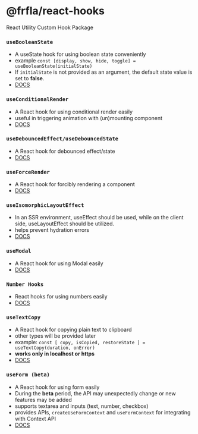 # @frfla/react-hooks

React Utility Custom Hook Package

### `useBooleanState`

- A useState hook for using boolean state conveniently
- example `const [display, show, hide, toggle] = useBooleanState(initialState)`
- If `initialState` is not provided as an argument, the default state value is set to **false**.
- [DOCS](https://frfla.github.io/react-hooks/use-boolean-state)

### `useConditionalRender`

- A React hook for using conditional render easily
- useful in triggering animation with (un)mounting component
- [DOCS](https://frfla.github.io/react-hooks/use-conditional-render)

### `useDebouncedEffect/useDebouncedState`

- A React hook for debounced effect/state
- [DOCS](https://frfla.github.io/react-hooks/use-debounced)

### `useForceRender`

- A React hook for forcibly rendering a component
- [DOCS](https://frfla.github.io/react-hooks/use-force-render)

### `useIsomorphicLayoutEffect`

- In an SSR environment, useEffect should be used, while on the client side, useLayoutEffect should be utilized.
- helps prevent hydration errors
- [DOCS](https://frfla.github.io/react-hooks/use-isomorphic-layout-effect)

### `useModal`

- A React hook for using Modal easily
- [DOCS](https://frfla.github.io/react-hooks/use-modal)

### `Number Hooks`

- React hooks for using numbers easily
- [DOCS](https://frfla.github.io/react-hooks/use-numbers)

### `useTextCopy`

- A React hook for copying plain text to clipboard
- other types will be provided later
- example: `const [ copy, isCopied, restoreState ] = useTextCopy(duration, onError)`
- **works only in localhost or https**
- [DOCS](https://frfla.github.io/react-hooks/use-clipboard)

### `useForm (beta)`

- A React hook for using form easily
- During the **beta** period, the API may unexpectedly change or new features may be added
- supports textarea and inputs (text, number, checkbox)
- provides APIs, `createUseFormContext` and `useFormContext` for integrating with Context API
- [DOCS](https://frfla.github.io/react-hooks/use-form)
